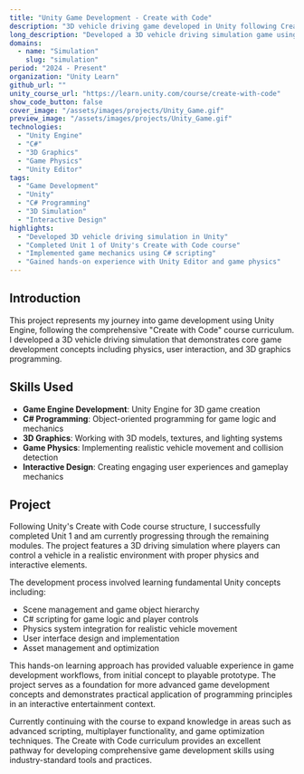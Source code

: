 ```yaml
---
title: "Unity Game Development - Create with Code"
description: "3D vehicle driving game developed in Unity following Create with Code curriculum"
long_description: "Developed a 3D vehicle driving simulation game using Unity Engine and C# scripting, following Unity's Create with Code course curriculum. Successfully completed Unit 1 with hands-on implementation of game mechanics, physics, and interactive gameplay elements."
domains:
  - name: "Simulation"
    slug: "simulation"
period: "2024 - Present"
organization: "Unity Learn"
github_url: ""
unity_course_url: "https://learn.unity.com/course/create-with-code"
show_code_button: false
cover_image: "/assets/images/projects/Unity_Game.gif"
preview_image: "/assets/images/projects/Unity_Game.gif"
technologies:
  - "Unity Engine"
  - "C#"
  - "3D Graphics"
  - "Game Physics"
  - "Unity Editor"
tags:
  - "Game Development"
  - "Unity"
  - "C# Programming"
  - "3D Simulation"
  - "Interactive Design"
highlights:
  - "Developed 3D vehicle driving simulation in Unity"
  - "Completed Unit 1 of Unity's Create with Code course"
  - "Implemented game mechanics using C# scripting"
  - "Gained hands-on experience with Unity Editor and game physics"
---
```


## Introduction

This project represents my journey into game development using Unity Engine, following the comprehensive "Create with Code" course curriculum. I developed a 3D vehicle driving simulation that demonstrates core game development concepts including physics, user interaction, and 3D graphics programming.

## Skills Used

- **Game Engine Development**: Unity Engine for 3D game creation
- **C# Programming**: Object-oriented programming for game logic and mechanics
- **3D Graphics**: Working with 3D models, textures, and lighting systems
- **Game Physics**: Implementing realistic vehicle movement and collision detection
- **Interactive Design**: Creating engaging user experiences and gameplay mechanics

## Project

Following Unity's Create with Code course structure, I successfully completed Unit 1 and am currently progressing through the remaining modules. The project features a 3D driving simulation where players can control a vehicle in a realistic environment with proper physics and interactive elements.

The development process involved learning fundamental Unity concepts including:
- Scene management and game object hierarchy
- C# scripting for game logic and player controls
- Physics system integration for realistic vehicle movement
- User interface design and implementation
- Asset management and optimization

This hands-on learning approach has provided valuable experience in game development workflows, from initial concept to playable prototype. The project serves as a foundation for more advanced game development concepts and demonstrates practical application of programming principles in an interactive entertainment context.

Currently continuing with the course to expand knowledge in areas such as advanced scripting, multiplayer functionality, and game optimization techniques. The Create with Code curriculum provides an excellent pathway for developing comprehensive game development skills using industry-standard tools and practices.